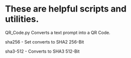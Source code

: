 # These are helpful scripts and utilities.

QR_Code.py Converts a text prompt into a QR Code.

sha256 - Set converts to SHA2 256-Bit

sha3-512 - Converts to SHA3 512-Bit
